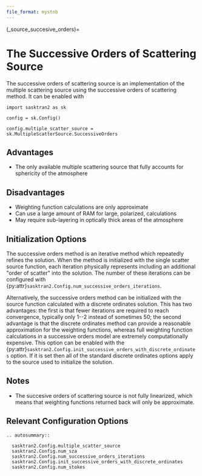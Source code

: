```yaml
---
file_format: mystnb
---
```


(_source_succesive_orders)=
# The Successive Orders of Scattering Source
The successive orders of scattering source is an implementation of the multiple scattering source using the successive orders
of scattering method.  It can be enabled with

```{code-cell}
import sasktran2 as sk

config = sk.Config()

config.multiple_scatter_source = sk.MultipleScatterSource.SuccessiveOrders
```

## Advantages

 - The only available multiple scattering source that fully accounts for sphericity of the atmosphere

## Disadvantages

 - Weighting function calculations are only approximate
 - Can use a large amount of RAM for large, polarized, calculations
 - May require sub-layering in optically thick areas of the atmosphere


## Initialization Options
The successive orders method is an iterative method which repeatedly refines the solution.  When the method is initialized
with the single scatter source function, each iteration physically represents including an additional "order of scatter" into
the solution.  The number of these iterations can be configured with {py:attr}`sasktran2.Config.num_successive_orders_iterations`.

Alternatively, the successive orders method can be initialized with the source function calculated with a discrete ordinates solution.
This has two advantages: the first is that fewer iterations are required to reach convergence, typically only 1--2 instead of sometimes 50;
the second advantage is that the discrete ordinates method can provide a reasonable approximation for the weighting functions, whereas
full weighting function calculations in a successive orders model are extremely computationally expensive.
This option can be enabled with the {py:attr}`sasktran2.Config.init_successive_orders_with_discrete_ordinates` option.  If it is set then
all of the standard discrete ordinates options apply to the source used to initialize the solution.

## Notes

 - The succesive orders of scattering source is not fully linearized, which means that weighting functions returned back will only be approximate.

## Relevant Configuration Options

```{eval-rst}
.. autosummary::

  sasktran2.Config.multiple_scatter_source
  sasktran2.Config.num_sza
  sasktran2.Config.num_successive_orders_iterations
  sasktran2.Config.init_successive_orders_with_discrete_ordinates
  sasktran2.Config.num_stokes

```
